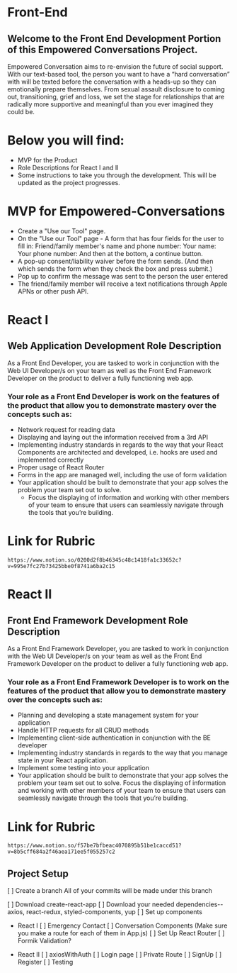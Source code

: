 # Front-End

## Welcome to the Front End Development Portion of this Empowered Conversations Project.

Empowered Conversation aims to re-envision the future of social support. With our text-based tool, the person you want to have a “hard conversation” with will be texted before the conversation with a heads-up so they can emotionally prepare themselves. From sexual assault disclosure to coming out, transitioning, grief and loss, we set the stage for relationships that are radically more supportive and meaningful than you ever imagined they could be.

# Below you will find:
 - MVP for the Product
 - Role Descriptions for React I and II 
 - Some instructions to take you through the development. This will be updated as the project progresses.

# MVP for Empowered-Conversations
- Create a "Use our Tool" page.  
- On the "Use our Tool" page - A form that has four fields for the user to fill in: Friend/family member's name and  phone number: Your name: Your phone number: And then at the bottom, a continue button.
- A pop-up consent/liability waiver before the form sends. (And then which sends the form when they check the box and press submit.)
- Pop up to confirm the message was sent to the person the user entered
- The friend/family member will receive a text notifications through Apple APNs or other push API. 

 # React I
## **Web Application Development Role Description**

As a Front End Developer, you are tasked to work in conjunction with the Web UI Developer/s on your team as well as the Front End Framework Developer on the product to deliver a fully functioning web app.

### Your role as a Front End Developer is work on the features of the product that allow you to demonstrate mastery over the concepts such as:

- Network request for reading data
- Displaying and laying out the information received from a 3rd API
- Implementing industry standards in regards to the way that your React Components are architected and developed, i.e. hooks are used and implemented correctly
- Proper usage of React Router
- Forms in the app are managed well, including the use of form validation
- Your application should be built to demonstrate that your app solves the problem your team set out to solve.
    - Focus the displaying of information and working with other members of your team to ensure that users can seamlessly navigate through the tools that you’re building.

# Link for Rubric
`https://www.notion.so/0200d2f8b46345c48c1418fa1c33652c?v=995e7fc27b73425bbe0f8741a6ba2c15`

# React II
## Front End Framework **Development Role Description**

As a Front End Framework Developer, you are tasked to work in conjunction with the Web UI Developer/s on your team as well as the Front End Framework Developer on the product to deliver a fully functioning web app.

### Your role as a Front End Framework Developer is to work on the features of the product that allow you to demonstrate mastery over the concepts such as:

- Planning and developing a state management system for your application
- Handle HTTP requests for all CRUD methods
- Implementing client-side authentication in conjunction with the BE developer
- Implementing industry standards in regards to the way that you manage state in your React application.
- Implement some testing into your application
- Your application should be built to demonstrate that your app solves the problem your team set out to solve. Focus the displaying of information and working with other members of your team to ensure that users can seamlessly navigate through the tools that you’re building.

# Link for Rubric
`https://www.notion.so/f57be7bfbeac4070895b51be1caccd51?v=8b5cff684a2f46aea171ee5f055257c2`

## Project Setup

[ ] Create a branch <firstName-lastName> All of your commits will be made under this branch

[ ] Download create-react-app
[ ] Download your needed dependencies--axios, react-redux, styled-components, yup
[ ] Set up components

- React I
[ ] Emergency Contact
[ ] Conversation Components (Make sure you make a route for each of them in App.js)
[ ] Set Up React Router
[ ] Formik Validation?

- React II
    [ ] axiosWithAuth
    [ ] Login page
    [ ] Private Route
    [ ] SignUp
    [ ] Register
    [ ] Testing


    


